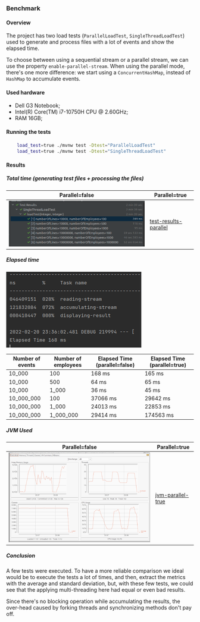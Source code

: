 ### Benchmark

#### Overview

The project has two load tests (`ParallelLoadTest`, `SingleThreadLoadTest`) used to generate and process files with a
lot of events and show the elapsed time.

To choose between using a sequential stream or a parallel stream, we can use the property `enable-parallel-stream`. When
using the parallel mode, there's one more difference: we start using a `ConcurrentHashMap`, instead of `HashMap` to
accumulate events.

#### Used hardware

* Dell G3 Notebook;
* Intel(R) Core(TM) i7-10750H CPU @ 2.60GHz;
* RAM 16GB;

#### Running the tests

```sh
    load_test=true ./mvnw test -Dtest="ParallelLoadTest"
    load_test=true ./mvnw test -Dtest="SingleThreadLoadTest"
```

#### Results

##### Total time (generating test files + processing the files)

| Parallel=false                                                         | Parallel=true                                               |
|------------------------------------------------------------------------|-------------------------------------------------------------|
| ![test-results-single-thread](./assets/test-results-single-thread.png) | [test-results-parallel](./assets/test-results-parallel.png) |

##### Elapsed time

![elapsed-time](./assets/elapsed-time-sample.png)

| Number of events | Number of employees | Elapsed Time (parallel=false) | Elapsed Time (parallel=true) |
|------------------|---------------------|-------------------------------|------------------------------|
| 10_000           | 100                 | 168 ms                        | 165 ms                       |                
| 10_000           | 500                 | 64 ms                         | 65 ms                        |                  
| 10_000           | 1_000               | 36 ms                         | 45 ms                        |                  
| 10_000_000       | 100                 | 37066 ms                      | 29642 ms                     |                          
| 10_000_000       | 1_000               | 24013 ms                      | 22853 ms                     |                          
| 10_000_000       | 1_000_000           | 29414 ms                      | 174563 ms                    |

##### JVM Used

| Parallel=false                                         | Parallel=true                                       |
|--------------------------------------------------------|-----------------------------------------------------|
| ![jvm-parallel-false](./assets/jvm-parallel-false.png) | [jvm-parallel-true](./assets/jvm-parallel-true.png) |

##### Conclusion

A few tests were executed. To have a more reliable comparison we ideal would be to execute the tests a lot of times, and
then, extract the metrics with the average and standard deviation, but, with these few tests, we could see that the
applying multi-threading here had equal or even bad results.

Since there's no blocking operation while accumulating the results, the over-head caused by forking threads and
synchronizing methods don't pay off. 
